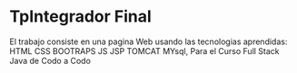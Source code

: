 # TpIntegrador Final

El trabajo consiste en una pagina Web usando las tecnologias aprendidas: HTML CSS BOOTRAPS JS JSP TOMCAT MYsql, Para el Curso Full Stack Java de Codo a Codo
